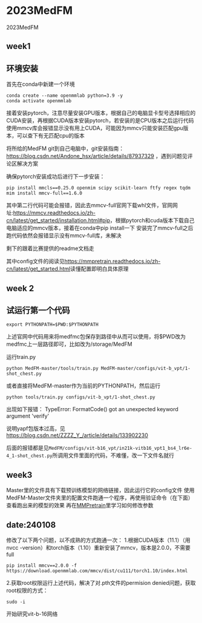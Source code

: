 # 2023MedFM
2023MedFM
## week1
## 环境安装
首先在conda中新建一个环境
```
conda create --name openmmlab python=3.9 -y
conda activate openmmlab
```
接着安装pytorch，注意尽量安装GPU版本，根据自己的电脑显卡型号选择相应的CUDA安装，再根据CUDA版本安装pytorch，若安装的是CPU版本之后运行代码使用mmcv库会报错显示没有用上CUDA，可能因为mmcv只能安装匹配gpu版本，可以查下有无匹配cpu的版本

将所给的MedFM git到自己电脑中，git安装指南：
<https://blog.csdn.net/Andone_hsx/article/details/87937329>
，遇到问题见评论区解决方案

确保pytorch安装成功后进行下一步安装：
```
pip install mmcls==0.25.0 openmim scipy scikit-learn ftfy regex tqdm
mim install mmcv-full==1.6.0
```
其中第二行代码可能会报错，因此去mmcv-full官网下载whl文件，官网网址:<https://mmcv.readthedocs.io/zh-cn/latest/get_started/installation.html#pip>，根据pytorch和cuda版本下载自己电脑适应的mmcv版本，接着在conda中pip install一下 安装完了mmcv-full之后跑代码依然会报错显示没有mmcv-full库，未解决

剩下的跟着比赛提供的readme文档走

其中config文件的阅读见<https://mmpretrain.readthedocs.io/zh-cn/latest/get_started.html>读懂配置即明白具体原理

## week 2
## 试运行第一个代码
```
export PYTHONPATH=$PWD:$PYTHONPATH
```
上述官网中代码用来将medfmc包保存到路径中从而可以使用，将$PWD改为medfmc上一层路径即可，比如改为/storage/MedFM

运行train.py

```
python MedFM-master/tools/train.py MedFM-master/configs/vit-b_vpt/1-shot_chest.py
```
或者直接将MedFM-master作为当前的PYTHONPATH，然后运行
```
python tools/train.py configs/vit-b_vpt/1-shot_chest.py
```
出现如下报错： TypeError: FormatCode() got an unexpected keyword argument 'verify'

说明yapf包版本过高，见<https://blog.csdn.net/ZZZZ_Y_/article/details/133902230>

后面的报错都是见```MedFM/configs/vit-b16_vpt/in21k-vitb16_vpt1_bs4_lr6e-4_1-shot_chest.py```所调用文件里面的代码，不难懂，改一下文件名就行

## week3
Master里的文件具有下载预训练模型的网络链接，因此运行它的config文件
使用MedFM-Master文件夹里的配置文件跑通一个程序，再使用验证命令（在下面）查看跑出来的模型的效果
再在[MMPretrain](https://mmpretrain.readthedocs.io/zh-cn/latest/user_guides/config.html "MMPretrain")里学习如何修改参数

## date:240108
修改了以下两个问题，以不成熟的方式跑通一次：
1.根据CUDA版本（11.1）（用nvcc -version）和torch版本（1.10）重新安装了mmcv，版本是2.0.0，不需要full
```
pip install mmcv==2.0.0 -f https://download.openmmlab.com/mmcv/dist/cu111/torch1.10/index.html
```
2.获取root权限运行上述代码，解决了对.pth文件的permision denied问题，获取root权限的方式：
```
sudo -i
```
开始研究vit-b-16网络
